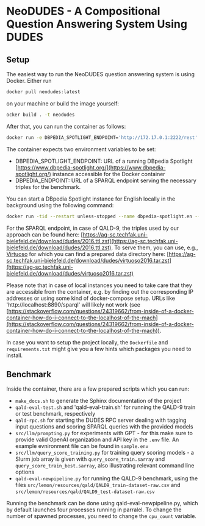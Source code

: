 # NeoDUDES - A Compositional Question Answering System Using DUDES

## Setup

The easiest way to run the NeoDUDES question answering system is using Docker. Either run 

```bash
docker pull neodudes:latest
``` 

on your machine or build the image yourself:

```bash
ocker build . -t neodudes
``` 

After that, you can run the container as follows:

```bash 
docker run -e DBPEDIA_SPOTLIGHT_ENDPOINT='http://172.17.0.1:2222/rest' -e DBPEDIA_ENDPOINT='http://172.17.0.1:8890/sparql' -it neodudes
```

The container expects two environment variables to be set: 

- DBPEDIA_SPOTLIGHT_ENDPOINT: URL of a running DBpedia Spotlight [https://www.dbpedia-spotlight.org/](https://www.dbpedia-spotlight.org/) instance accessible for the Docker container
- DBPEDIA_ENDPOINT: URL of a SPARQL endpoint serving the necessary triples for the benchmark. 

You can start a DBpedia Spotlight instance for English locally in the background using the following command:

```bash
docker run -tid --restart unless-stopped --name dbpedia-spotlight.en --mount source=spotlight-model,target=/opt/spotlight -p 2222:80 dbpedia/dbpedia-spotlight spotlight.sh en
```

For the SPARQL endpoint, in case of QALD-9, the triples used by our approach can be found here: [https://ag-sc.techfak.uni-bielefeld.de/download/dudes/2016.ttl.zst](https://ag-sc.techfak.uni-bielefeld.de/download/dudes/2016.ttl.zst). To serve them, you can use, e.g., [Virtuoso](https://hub.docker.com/r/openlink/virtuoso-opensource-7) for which you can find a prepared data directory here: [https://ag-sc.techfak.uni-bielefeld.de/download/dudes/virtuoso2016.tar.zst](https://ag-sc.techfak.uni-bielefeld.de/download/dudes/virtuoso2016.tar.zst)

Please note that in case of local instances you need to take care that they are accessible from the container, e.g. by finding out the corresponding IP addresses or using some kind of docker-compose setup. URLs like 'http://localhost:8890/sparql' will likely not work (see [https://stackoverflow.com/questions/24319662/from-inside-of-a-docker-container-how-do-i-connect-to-the-localhost-of-the-mach](https://stackoverflow.com/questions/24319662/from-inside-of-a-docker-container-how-do-i-connect-to-the-localhost-of-the-mach)).

In case you want to setup the project locally, the `Dockerfile` and `requirements.txt` might give you a few hints which packages you need to install.

## Benchmark

Inside the container, there are a few prepared scripts which you can run:

- `make_docs.sh` to generate the Sphinx documentation of the project
- `qald-eval-test.sh` and 'qald-eval-train.sh' for running the QALD-9 train or test benchmark, respectively
- `qald-rpc.sh` for starting the DUDES RPC server dealing with tagging input questions and scoring SPARQL queries with the provided models
- `src/llm/prompting.py` for experiments with GPT - for this make sure to provide valid OpenAI organization and API key in the `.env` file. An example evnironment file can be found in `sample.env`
- `src/llm/query_score_training.py` for training query scoring models - a Slurm job array is given with `query_score_train.sarray` and `query_score_train_best.sarray`, also illustrating relevant command line options
- `qald-eval-newpipeline.py` for running the QALD-9 benchmark, using the files `src/lemon/resources/qald/QALD9_train-dataset-raw.csv` and `src/lemon/resources/qald/QALD9_test-dataset-raw.csv`

Running the benchmark can be done using qald-eval-newpipeline.py, which by default launches four processes running in parralel. To change the number of spawned processes, you need to change the `cpu_count` variable.




